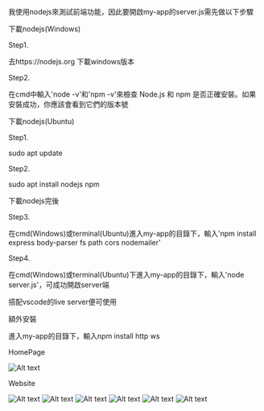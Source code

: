 我使用nodejs來測試前端功能，因此要開啟my-app的server.js需先做以下步驟  

下載nodejs(Windows)  

Step1.  

去https://nodejs.org 下載windows版本  

Step2.  

在cmd中輸入'node -v'和'npm -v'來檢查 Node.js 和 npm 是否正確安裝。如果安裝成功，你應該會看到它們的版本號  

下載nodejs(Ubuntu)  

Step1.  

sudo apt update  

Step2.  

sudo apt install nodejs npm  

下載nodejs完後  

Step3.  

在cmd(Windows)或terminal(Ubuntu)進入my-app的目錄下，輸入'npm install express body-parser fs path cors nodemailer'  

Step4.  

在cmd(Windows)或terminal(Ubuntu)下進入my-app的目錄下，輸入'node server.js'，可成功開啟server端  

搭配vscode的live server便可使用

額外安裝  

進入my-app的目錄下，輸入npm install http ws

HomePage

![Alt text](.image/meeting_room_home.jpg)

Website

![Alt text](.image/meeting_room1.jpg)
![Alt text](.image/meeting_room2.jpg)
![Alt text](.image/meeting_room3.jpg)
![Alt text](.image/meeting_room4.jpg)
![Alt text](.image/meeting_room5.jpg)
![Alt text](.image/meeting_room6.jpg)